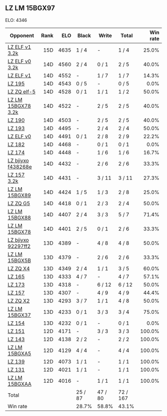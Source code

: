 ## LZ LM 15BGX97 ##

ELO: 4346

Opponent | Rank | ELO | Black | Write | Total | Win rate
---------|-----:|----:|-------|-------|-------|-------:
[LZ ELF v1 3.2k](LZ%20ELF%20v1%203.2k.md) | 15D | 4635 | 1 / 4 | - | 1 / 4 | 25.0%
[LZ ELF v0 3.2k](LZ%20ELF%20v0%203.2k.md) | 14D | 4560 | 2 / 4 | 0 / 1 | 2 / 5 | 40.0%
[LZ ELF v1](LZ%20ELF%20v1.md) | 14D | 4552 | - | 1 / 7 | 1 / 7 | 14.3%
[LZ 195](LZ%20195.md) | 14D | 4543 | 0 / 5 | - | 0 / 5 | 0.0%
[LZ ZQ elf-5](LZ%20ZQ%20elf-5.md) | 14D | 4528 | 0 / 1 | 1 / 1 | 1 / 2 | 50.0%
[LZ LM 15BGX78 3.2k](LZ%20LM%2015BGX78%203.2k.md) | 14D | 4522 | - | 2 / 5 | 2 / 5 | 40.0%
[LZ 190](LZ%20190.md) | 14D | 4503 | - | 2 / 5 | 2 / 5 | 40.0%
[LZ 193](LZ%20193.md) | 14D | 4495 | - | 2 / 4 | 2 / 4 | 50.0%
[LZ ELF v0](LZ%20ELF%20v0.md) | 14D | 4491 | 0 / 1 | 2 / 8 | 2 / 9 | 22.2%
[LZ 182](LZ%20182.md) | 14D | 4468 | - | 0 / 1 | 0 / 1 | 0.0%
[LZ 174](LZ%20174.md) | 14D | 4448 | - | 1 / 6 | 1 / 6 | 16.7%
[LZ bjiyxo f438268e](LZ%20bjiyxo%20f438268e.md) | 14D | 4432 | - | 2 / 6 | 2 / 6 | 33.3%
[LZ 157 3.2k](LZ%20157%203.2k.md) | 14D | 4431 | - | 3 / 11 | 3 / 11 | 27.3%
[LZ LM 15BGX89](LZ%20LM%2015BGX89.md) | 14D | 4424 | 1 / 5 | 1 / 3 | 2 / 8 | 25.0%
[LZ ZQ G5](LZ%20ZQ%20G5.md) | 14D | 4418 | 0 / 1 | 2 / 3 | 2 / 4 | 50.0%
[LZ LM 15BGX88](LZ%20LM%2015BGX88.md) | 14D | 4407 | 2 / 4 | 3 / 3 | 5 / 7 | 71.4%
[LZ LM 15BGX78](LZ%20LM%2015BGX78.md) | 14D | 4401 | 2 / 5 | 0 / 1 | 2 / 6 | 33.3%
[LZ bjiyxo 92297ff2](LZ%20bjiyxo%2092297ff2.md) | 13D | 4389 | - | 4 / 8 | 4 / 8 | 50.0%
[LZ LM 15BGX5B](LZ%20LM%2015BGX5B.md) | 13D | 4379 | - | 2 / 6 | 2 / 6 | 33.3%
[LZ ZQ X4](LZ%20ZQ%20X4.md) | 13D | 4349 | 2 / 4 | 1 / 1 | 3 / 5 | 60.0%
[LZ 165](LZ%20165.md) | 13D | 4333 | 4 / 7 | - | 4 / 7 | 57.1%
[LZ 173](LZ%20173.md) | 13D | 4318 | - | 6 / 12 | 6 / 12 | 50.0%
[LZ 157](LZ%20157.md) | 13D | 4307 | - | 4 / 9 | 4 / 9 | 44.4%
[LZ ZQ X2](LZ%20ZQ%20X2.md) | 13D | 4293 | 3 / 7 | 1 / 1 | 4 / 8 | 50.0%
[LZ LM 15BGX37](LZ%20LM%2015BGX37.md) | 13D | 4233 | 0 / 1 | 3 / 3 | 3 / 4 | 75.0%
[LZ 154](LZ%20154.md) | 13D | 4232 | 0 / 1 | - | 0 / 1 | 0.0%
[LZ 151](LZ%20151.md) | 12D | 4171 | - | 3 / 3 | 3 / 3 | 100.0%
[LZ 143](LZ%20143.md) | 12D | 4138 | 2 / 2 | - | 2 / 2 | 100.0%
[LZ LM 15BGXA5](LZ%20LM%2015BGXA5.md) | 12D | 4129 | 4 / 4 | - | 4 / 4 | 100.0%
[LZ 139](LZ%20139.md) | 12D | 4073 | 1 / 1 | - | 1 / 1 | 100.0%
[LZ 131](LZ%20131.md) | 12D | 4021 | 1 / 1 | - | 1 / 1 | 100.0%
[LZ LM 15BGXAA](LZ%20LM%2015BGXAA.md) | 12D | 4016 | - | 1 / 1 | 1 / 1 | 100.0%
Total | | | 25 / 87 | 47 / 80 | 72 / 167 | 
Win rate| | | 28.7% | 58.8% | 43.1% | 
